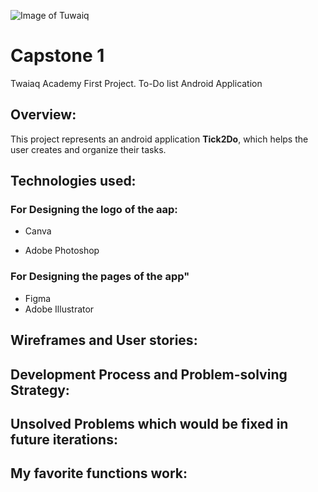 ![Image of Tuwaiq](https://camo.githubusercontent.com/37ca472e2afb74974a0314d89af8f470422a79582bed0d188f9927777230195d/68747470733a2f2f6c61756e63682e73612f6173736574732f696d616765732f6c6f676f732f7475776169712d61636164656d792d6c6f676f2e737667)
# Capstone 1 
Twaiaq Academy First Project.
To-Do list Android Application
## Overview:
This project represents an android application **Tick2Do**, which helps the user creates and organize their tasks.
## Technologies used:
### For Designing the logo of the aap:
* Canva

* Adobe Photoshop
### For Designing the pages of the app"
* Figma 
* Adobe Illustrator

## Wireframes and User stories:
## Development Process and Problem-solving Strategy:
##  Unsolved Problems which would be fixed in future iterations:
## My favorite functions work:
